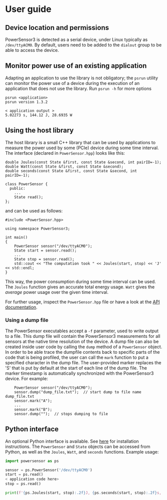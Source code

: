 # User guide

## Device location and permissions
PowerSensor3 is detected as a serial device, under Linux typically as `/dev/ttyACM0`. By default, users need to be added to the `dialout` group to be able to access the device.

## Monitor power use of an existing application
Adapting an application to use the library is not obligatory; the `psrun` utility can monitor the power use of a device during the execution of an application that does not use the library. Run `psrun -h` for more options
```
psrun <application>
psrun version 1.3.2

< application output >
5.02273 s, 144.12 J, 28.6935 W
```

## Using the host library
The host library is a small C++ library that can be used by applications to measure the power used by some (PCIe) device during some time interval.  The interface (declared in `PowerSensor.hpp`) looks like this:
```
double Joules(const State &first, const State &second, int pairID=-1);
double Watt(const State &first, const State &second);
double seconds(const State &first, const State &second, int pairID=-1);

class PowerSensor {
  public:
    ...
    State read();
};
```
and can be used as follows:
```
#include <PowerSensor.hpp>

using namespace PowerSensor3;

int main()
{
    PowerSensor sensor("/dev/ttyACM0");
    State start = sensor.read();
    ...
    State stop = sensor.read();
    std::cout << "The computation took " << Joules(start, stop) << 'J' << std::endl;
}
```

This way, the power consumption during some time interval can be used. The `Joules` function gives an accurate total energy usage. `Watt` gives the _average_ power usage over the given time interval.

For further usage, inspect the `PowerSensor.hpp` file or have a look at the [API documentation](https://powersensor3.readthedocs.io/en/latest/api/library_root.html#full-api).

### Using a dump file
The PowerSensor executables accept a `-f` parameter, used to write output to a file. This dump file will contain the PowerSensor3 measurements for all sensors at the native time resolution of the device. A dump file can also be created inside user code by calling the `dump` method of a `PowerSensor` object. In order to be able trace the dumpfile contents back to specific parts of the code that is being profiled, the user can call the `mark` function to put a specified character in the dump file. The user-provided marker replaces the 'S' that is put by default at the start of each line of the dump file. The marker timestamp is automatically synchronized with the PowerSensor3 device. For example:
```
    PowerSensor sensor("/dev/ttyACM0");
    sensor.dump("dump_file.txt");  // start dump to file name dump_file.txt
    sensor.mark("A");
    ...
    sensor.mark("B");
    sensor.dump("");  // stops dumping to file
```

## Python interface
An optional Python interface is available. See [here](INSTALLATION_HOST.md#python-bindings) for installation instructions. The `PowerSensor` and `State` objects can be accessed from Python, as well as the `Joules`, `Watt`, and `seconds` functions. Example usage:

```python
import powersensor as ps

sensor = ps.PowerSensor('/dev/ttyACM0')
start = ps.read()
< application code here>
stop = ps.read()

print(f'{ps.Joules(start, stop):.2f}J, {ps.seconds(start, stop):.2f}s, {ps.Watt(start, stop):.2f}W')
```
